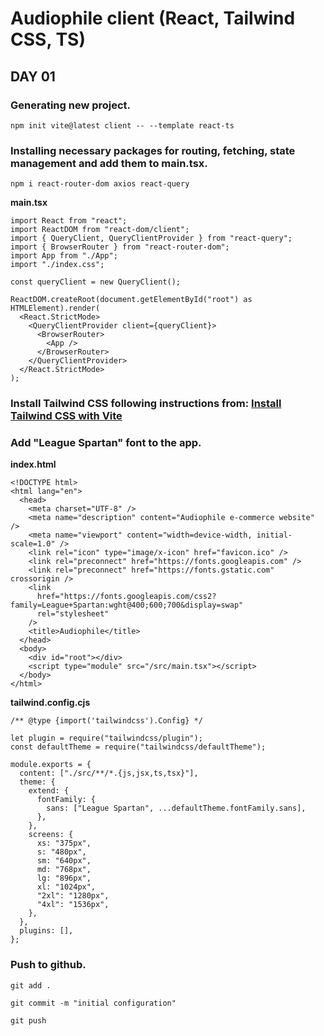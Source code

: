 # Audiophile client (React, Tailwind CSS, TS)

## DAY 01

### Generating new project.

```
npm init vite@latest client -- --template react-ts
```

### Installing necessary packages for routing, fetching, state management and add them to main.tsx.

```
npm i react-router-dom axios react-query
```

**main.tsx**

```
import React from "react";
import ReactDOM from "react-dom/client";
import { QueryClient, QueryClientProvider } from "react-query";
import { BrowserRouter } from "react-router-dom";
import App from "./App";
import "./index.css";

const queryClient = new QueryClient();

ReactDOM.createRoot(document.getElementById("root") as HTMLElement).render(
  <React.StrictMode>
    <QueryClientProvider client={queryClient}>
      <BrowserRouter>
        <App />
      </BrowserRouter>
    </QueryClientProvider>
  </React.StrictMode>
);
```

### Install Tailwind CSS following instructions from: [Install Tailwind CSS with Vite](https://tailwindcss.com/docs/guides/vite)

### Add "League Spartan" font to the app.

**index.html**

```
<!DOCTYPE html>
<html lang="en">
  <head>
    <meta charset="UTF-8" />
    <meta name="description" content="Audiophile e-commerce website" />
    <meta name="viewport" content="width=device-width, initial-scale=1.0" />
    <link rel="icon" type="image/x-icon" href="favicon.ico" />
    <link rel="preconnect" href="https://fonts.googleapis.com" />
    <link rel="preconnect" href="https://fonts.gstatic.com" crossorigin />
    <link
      href="https://fonts.googleapis.com/css2?family=League+Spartan:wght@400;600;700&display=swap"
      rel="stylesheet"
    />
    <title>Audiophile</title>
  </head>
  <body>
    <div id="root"></div>
    <script type="module" src="/src/main.tsx"></script>
  </body>
</html>
```

**tailwind.config.cjs**

```
/** @type {import('tailwindcss').Config} */

let plugin = require("tailwindcss/plugin");
const defaultTheme = require("tailwindcss/defaultTheme");

module.exports = {
  content: ["./src/**/*.{js,jsx,ts,tsx}"],
  theme: {
    extend: {
      fontFamily: {
        sans: ["League Spartan", ...defaultTheme.fontFamily.sans],
      },
    },
    screens: {
      xs: "375px",
      s: "480px",
      sm: "640px",
      md: "768px",
      lg: "896px",
      xl: "1024px",
      "2xl": "1280px",
      "4xl": "1536px",
    },
  },
  plugins: [],
};
```

### Push to github.

```
git add .
```

```
git commit -m "initial configuration"
```

```
git push
```
